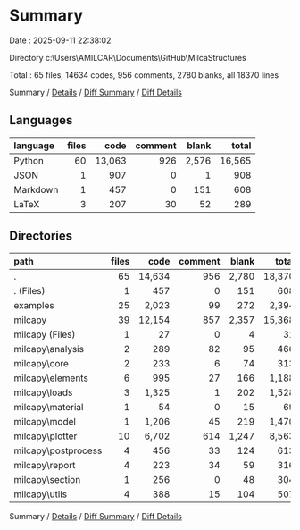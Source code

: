 # Summary

Date : 2025-09-11 22:38:02

Directory c:\\Users\\AMILCAR\\Documents\\GitHub\\MilcaStructures

Total : 65 files,  14634 codes, 956 comments, 2780 blanks, all 18370 lines

Summary / [Details](details.md) / [Diff Summary](diff.md) / [Diff Details](diff-details.md)

## Languages
| language | files | code | comment | blank | total |
| :--- | ---: | ---: | ---: | ---: | ---: |
| Python | 60 | 13,063 | 926 | 2,576 | 16,565 |
| JSON | 1 | 907 | 0 | 1 | 908 |
| Markdown | 1 | 457 | 0 | 151 | 608 |
| LaTeX | 3 | 207 | 30 | 52 | 289 |

## Directories
| path | files | code | comment | blank | total |
| :--- | ---: | ---: | ---: | ---: | ---: |
| . | 65 | 14,634 | 956 | 2,780 | 18,370 |
| . (Files) | 1 | 457 | 0 | 151 | 608 |
| examples | 25 | 2,023 | 99 | 272 | 2,394 |
| milcapy | 39 | 12,154 | 857 | 2,357 | 15,368 |
| milcapy (Files) | 1 | 27 | 0 | 4 | 31 |
| milcapy\\analysis | 2 | 289 | 82 | 95 | 466 |
| milcapy\\core | 2 | 233 | 6 | 74 | 313 |
| milcapy\\elements | 6 | 995 | 27 | 166 | 1,188 |
| milcapy\\loads | 3 | 1,325 | 1 | 202 | 1,528 |
| milcapy\\material | 1 | 54 | 0 | 15 | 69 |
| milcapy\\model | 1 | 1,206 | 45 | 219 | 1,470 |
| milcapy\\plotter | 10 | 6,702 | 614 | 1,247 | 8,563 |
| milcapy\\postprocess | 4 | 456 | 33 | 124 | 613 |
| milcapy\\report | 4 | 223 | 34 | 59 | 316 |
| milcapy\\section | 1 | 256 | 0 | 48 | 304 |
| milcapy\\utils | 4 | 388 | 15 | 104 | 507 |

Summary / [Details](details.md) / [Diff Summary](diff.md) / [Diff Details](diff-details.md)